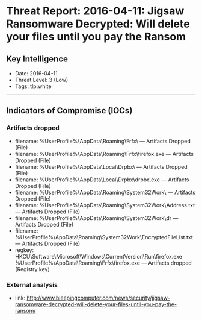 # Threat Report: 2016-04-11: Jigsaw Ransomware Decrypted: Will delete your files until you pay the Ransom


## Key Intelligence
* Date: 2016-04-11
* Threat Level: 3 (Low)
* Tags: tlp:white

---

## Indicators of Compromise (IOCs)
### Artifacts dropped
* filename: %UserProfile%\AppData\Roaming\Frfx\ — Artifacts Dropped (File)
* filename: %UserProfile%\AppData\Roaming\Frfx\firefox.exe — Artifacts Dropped (File)
* filename: %UserProfile%\AppData\Local\Drpbx\ — Artifacts Dropped (File)
* filename: %UserProfile%\AppData\Local\Drpbx\drpbx.exe — Artifacts Dropped (File)
* filename: %UserProfile%\AppData\Roaming\System32Work\ — Artifacts Dropped (File)
* filename: %UserProfile%\AppData\Roaming\System32Work\Address.txt — Artifacts Dropped (File)
* filename: %UserProfile%\AppData\Roaming\System32Work\dr — Artifacts Dropped (File)
* filename: %UserProfile%\AppData\Roaming\System32Work\EncryptedFileList.txt — Artifacts Dropped (File)
* regkey: HKCU\Software\Microsoft\Windows\CurrentVersion\Run\firefox.exe	%UserProfile%\AppData\Roaming\Frfx\firefox.exe — Artifacts dropped (Registry key)

### External analysis
* link: http://www.bleepingcomputer.com/news/security/jigsaw-ransomware-decrypted-will-delete-your-files-until-you-pay-the-ransom/
